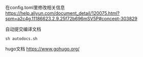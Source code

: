 
在config.toml里修改相关信息
https://help.aliyun.com/document_detail/120075.html?spm=a2c4g.11186623.2.9.25f72b696mSV5P#concept-303829



自动提交编译文档

```
sh autodocs.sh

```

hugo文档
https://www.gohugo.org/
